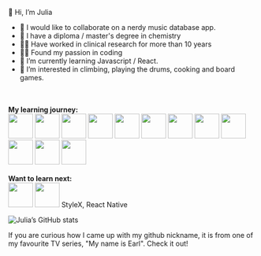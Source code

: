 👋 Hi, I’m Julia
- 💞️ I would like to collaborate on a nerdy music database app.
- 🧪️ I have a diploma / master's degree in chemistry
- 👩‍🔬️ Have worked in clinical research for more than 10 years
- 👩‍💻️ Found my passion in coding
- 🌱 I’m currently learning Javascript / React.
- 👀 I’m interested in climbing, playing the drums, cooking and board games.
<br>
<br>
<b>My learning journey:</b>
<div>
  <img src="https://cdn.jsdelivr.net/gh/devicons/devicon/icons/html5/html5-original-wordmark.svg" height=50px />
  <img src="https://cdn.jsdelivr.net/gh/devicons/devicon/icons/css3/css3-original-wordmark.svg" height=50px />
  <img src="https://cdn.jsdelivr.net/gh/devicons/devicon/icons/sass/sass-original.svg" height=50px height=50px />
  <img src="https://cdn.jsdelivr.net/gh/devicons/devicon/icons/bootstrap/bootstrap-original.svg" height=50px />
  <img src="https://cdn.jsdelivr.net/gh/devicons/devicon/icons/javascript/javascript-original.svg" height=50px />
  <img src="https://cdn.jsdelivr.net/gh/devicons/devicon/icons/react/react-original-wordmark.svg" height=50px />
  <img src="https://cdn.jsdelivr.net/gh/devicons/devicon/icons/ruby/ruby-plain-wordmark.svg" height=50px />
  <img src="https://cdn.jsdelivr.net/gh/devicons/devicon/icons/rails/rails-plain-wordmark.svg" height=50px />
  <img src="https://cdn.jsdelivr.net/gh/devicons/devicon/icons/postgresql/postgresql-original.svg" height=50px />
  <img src="https://cdn.jsdelivr.net/gh/devicons/devicon/icons/git/git-original.svg" height=50px />
  <img src="https://cdn.jsdelivr.net/gh/devicons/devicon/icons/github/github-original.svg" height=50px />
  <img src="https://cdn.jsdelivr.net/gh/devicons/devicon/icons/heroku/heroku-original.svg" height=50px />
</div>
<br>
<b>Want to learn next:</b>
<div>
  <img src="https://cdn.jsdelivr.net/gh/devicons/devicon/icons/tailwindcss/tailwindcss-plain.svg" height=50px />
  <img src="https://cdn.jsdelivr.net/gh/devicons/devicon/icons/nestjs/nestjs-plain.svg" height=50px />
  StyleX, React Native
</div>

![Julia’s GitHub stats](https://github-readme-stats.vercel.app/api?username=GoldieCrystal&show_icons=true&theme=aura)

If you are curious how I came up with my github nickname, it is from one of my favourite TV series, "My name is Earl". Check it out!
